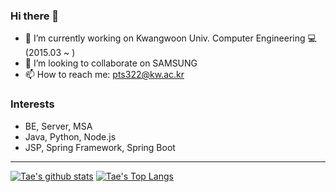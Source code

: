 ### Hi there 👋

- 🔭 I’m currently working on Kwangwoon Univ. Computer Engineering 💻 (2015.03 ~ )
- 👯 I’m looking to collaborate on SAMSUNG
- 📫 How to reach me: pts322@kw.ac.kr

### Interests

- BE, Server, MSA
- Java, Python, Node.js
- JSP, Spring Framework, Spring Boot

---
[![Tae's github stats](https://github-readme-stats.vercel.app/api?username=developerTae&show_icons=true&count_private=true&theme=dark)](https://github.com/anuraghazra/github-readme-stats)
[![Tae's Top Langs](https://github-readme-stats.vercel.app/api/top-langs/?username=developerTae&exclude_repo=developerTae.github.io&layout=compact&theme=dark&langs_count=8&hide=Makefile)](https://github.com/anuraghazra/github-readme-stats)
